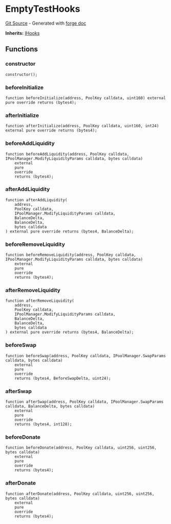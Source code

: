 # EmptyTestHooks
[Git Source](https://github.com/uniswap/v4-core/blob/80311e34080fee64b6fc6c916e9a51a437d0e482/src/test/EmptyTestHooks.sol) - Generated with [forge doc](https://book.getfoundry.sh/reference/forge/forge-doc)

**Inherits:**
[IHooks](contracts/v4/reference/core/interfaces/IHooks.md)


## Functions
### constructor


```solidity
constructor();
```

### beforeInitialize


```solidity
function beforeInitialize(address, PoolKey calldata, uint160) external pure override returns (bytes4);
```

### afterInitialize


```solidity
function afterInitialize(address, PoolKey calldata, uint160, int24) external pure override returns (bytes4);
```

### beforeAddLiquidity


```solidity
function beforeAddLiquidity(address, PoolKey calldata, IPoolManager.ModifyLiquidityParams calldata, bytes calldata)
    external
    pure
    override
    returns (bytes4);
```

### afterAddLiquidity


```solidity
function afterAddLiquidity(
    address,
    PoolKey calldata,
    IPoolManager.ModifyLiquidityParams calldata,
    BalanceDelta,
    BalanceDelta,
    bytes calldata
) external pure override returns (bytes4, BalanceDelta);
```

### beforeRemoveLiquidity


```solidity
function beforeRemoveLiquidity(address, PoolKey calldata, IPoolManager.ModifyLiquidityParams calldata, bytes calldata)
    external
    pure
    override
    returns (bytes4);
```

### afterRemoveLiquidity


```solidity
function afterRemoveLiquidity(
    address,
    PoolKey calldata,
    IPoolManager.ModifyLiquidityParams calldata,
    BalanceDelta,
    BalanceDelta,
    bytes calldata
) external pure override returns (bytes4, BalanceDelta);
```

### beforeSwap


```solidity
function beforeSwap(address, PoolKey calldata, IPoolManager.SwapParams calldata, bytes calldata)
    external
    pure
    override
    returns (bytes4, BeforeSwapDelta, uint24);
```

### afterSwap


```solidity
function afterSwap(address, PoolKey calldata, IPoolManager.SwapParams calldata, BalanceDelta, bytes calldata)
    external
    pure
    override
    returns (bytes4, int128);
```

### beforeDonate


```solidity
function beforeDonate(address, PoolKey calldata, uint256, uint256, bytes calldata)
    external
    pure
    override
    returns (bytes4);
```

### afterDonate


```solidity
function afterDonate(address, PoolKey calldata, uint256, uint256, bytes calldata)
    external
    pure
    override
    returns (bytes4);
```

